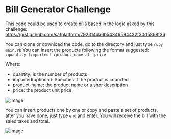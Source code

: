 # Bill Generator Challenge

This code could be used to create bills based in the logic asked by this challenge:
https://gist.github.com/safplatform/792314da6b54346594432f30d5868f36

You can clone or download the code, go to the directory and just type `ruby main.rb`
You can insert the products following the format suggested: 
`:quantity [imported] :product_name at :price`

Where:
- quantity: is the number of products
- imported(optional): Specifies if the product is imported
- product-name: the product name or a shor description
- price: the product unit price

![image](https://user-images.githubusercontent.com/12085981/201809130-d3e27922-e4e1-45bb-902d-0d11de7efece.png)

You can insert products one by one or copy and paste a set of products, after you have done, just type `end` and enter.
You will receive the bill with the sales taxes and total.

![image](https://user-images.githubusercontent.com/12085981/201809281-a2be486f-9fa6-4e4b-8650-0d8fbd137af0.png)
